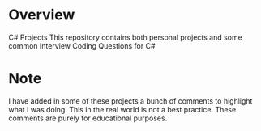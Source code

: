 # Overview
C# Projects
This repository contains both personal projects and some common Interview Coding Questions for C#

# Note
I have added in some of these projects a bunch of comments to highlight what I was doing. This in the real world is not a best practice. These comments are purely for educational purposes.
